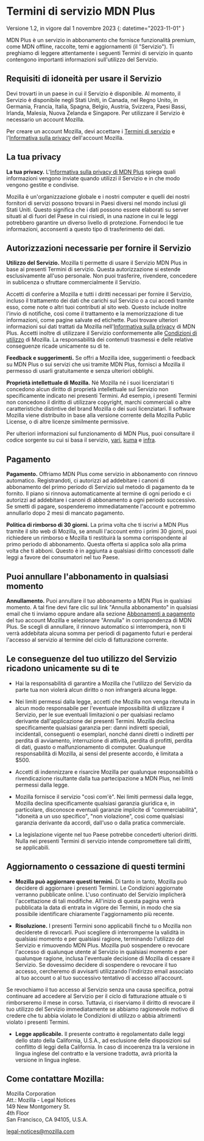# Termini di servizio MDN Plus

Versione 1.2, in vigore dal 1 novembre 2023
{: datetime="2023-11-01" }

MDN Plus è un servizio in abbonamento che fornisce funzionalità premium, come MDN offline, raccolte, temi e aggiornamenti (il "Servizio"). Ti preghiamo di leggere attentamente i seguenti Termini di servizio in quanto contengono importanti informazioni sull'utilizzo del Servizio.

## Requisiti di idoneità per usare il Servizio

Devi trovarti in un paese in cui il Servizio è disponibile. Al momento, il Servizio è disponibile negli Stati Uniti, in Canada, nel Regno Unito, in Germania, Francia, Italia, Spagna, Belgio, Austria, Svizzera, Paesi Bassi, Irlanda, Malesia, Nuova Zelanda e Singapore. Per utilizzare il Servizio è necessario un account Mozilla.

Per creare un account Mozilla, devi accettare i [Termini di servizio](https://www.mozilla.org/about/legal/terms/services/) e l'[Informativa sulla privacy](https://www.mozilla.org/privacy/mozilla-accounts/) dell'account Mozilla.

## La tua privacy

__La tua privacy.__ L'[Informativa sulla privacy di MDN Plus](https://www.mozilla.org/privacy/mdn-plus/) spiega quali informazioni vengono inviate quando utilizzi il Servizio e in che modo vengono gestite e condivise.

Mozilla è un'organizzazione globale e i nostri computer e quelli dei nostri fornitori di servizi possono trovarsi in Paesi diversi nel mondo inclusi gli Stati Uniti. Questo significa che i dati possono essere elaborati su server situati al di fuori del Paese in cui risiedi, in una nazione in cui le leggi potrebbero garantire un diverso livello di protezione. Fornendoci le tue informazioni, acconsenti a questo tipo di trasferimento dei dati.

## Autorizzazioni necessarie per fornire il Servizio

__Utilizzo del Servizio.__ Mozilla ti permette di usare il Servizio MDN Plus in base ai presenti Termini di servizio. Questa autorizzazione si estende esclusivamente all'uso personale. Non puoi trasferire, rivendere, concedere in sublicenza o sfruttare commercialmente il Servizio.

Accetti di conferire a Mozilla e tutti i diritti necessari per fornire il Servizio, incluso il trattamento dei dati che carichi sul Servizio o a cui accedi tramite esso, come note o altri tuoi contributi al sito web. Questo include inoltre l'invio di notifiche, così come il trattamento e la memorizzazione di tue informazioni, come pagine salvate ed etichette. Puoi trovare ulteriori informazioni sui dati trattati da Mozilla nell'[Informativa sulla privacy](https://www.mozilla.org/privacy/mdn-plus/) di MDN Plus.
Accetti inoltre di utilizzare il Servizio conformemente alle [Condizioni di utilizzo](https://www.mozilla.org/about/legal/acceptable-use/) di Mozilla. La responsabilità dei contenuti trasmessi e delle relative conseguenze ricade unicamente su di te.

__Feedback e suggerimenti.__ Se offri a Mozilla idee, suggerimenti o feedback su MDN Plus o sui servizi che usi tramite MDN Plus, fornisci a Mozilla il permesso di usarli gratuitamente e senza ulteriori obblighi.

__Proprietà intellettuale di Mozilla.__ Né Mozilla né i suoi licenziatari ti concedono alcun diritto di proprietà intellettuale sul Servizio non specificamente indicato nei presenti Termini. Ad esempio, i presenti Termini non concedono il diritto di utilizzare copyright, marchi commerciali o altre caratteristiche distintive del brand Mozilla o dei suoi licenziatari. Il software Mozilla viene distribuito in base alla versione corrente della Mozilla Public License, o di altre licenze similmente permissive.

Per ulteriori informazioni sul funzionamento di MDN Plus, puoi consultare il codice sorgente su cui si basa il servizio, [yari](https://github.com/mdn/yari), [kuma](https://github.com/mdn/kuma) e [infra](https://github.com/mdn/infra).

## Pagamento

__Pagamento.__ Offriamo MDN Plus come servizio in abbonamento con rinnovo automatico. Registrandoti, ci autorizzi ad addebitare i canoni di abbonamento del primo periodo di Servizio sul metodo di pagamento da te fornito. Il piano si rinnova automaticamente al termine di ogni periodo e ci autorizzi ad addebitare i canoni di abbonamento a ogni periodo successivo. Se smetti di pagare, sospenderemo immediatamente l'account e potremmo annullarlo dopo 2 mesi di mancato pagamento.

__Politica di rimborso di 30 giorni.__ La prima volta che ti iscrivi a MDN Plus tramite il sito web di Mozilla, se annulli l'account entro i primi 30 giorni, puoi richiedere un rimborso e Mozilla ti restituirà la somma corrispondente al primo periodo di abbonamento. Questa offerta si applica solo alla prima volta che ti abboni. Questo è in aggiunta a qualsiasi diritto concessoti dalle leggi a favore dei consumatori nel tuo Paese.

## Puoi annullare l'abbonamento in qualsiasi momento

__Annullamento.__ Puoi annullare il tuo abbonamento a MDN Plus in qualsiasi momento. A tal fine devi fare clic sul link "Annulla abbonamento" in qualsiasi email che ti inviamo oppure andare alla sezione [Abbonamenti a pagamento](https://subscriptions.firefox.com) del tuo account Mozilla e selezionare "Annulla" in corrispondenza di MDN Plus. Se scegli di annullare, il rinnovo automatico si interromperà, non ti verrà addebitata alcuna somma per periodi di pagamento futuri e perderai l'accesso al servizio al termine del ciclo di fatturazione corrente.

## Le conseguenze del tuo utilizzo del Servizio ricadono unicamente su di te

* Hai la responsabilità di garantire a Mozilla che l'utilizzo del Servizio da parte tua non violerà alcun diritto o non infrangerà alcuna legge.

* Nei limiti permessi dalla legge, accetti che Mozilla non venga ritenuta in alcun modo responsabile per l'eventuale impossibilità di utilizzare il Servizio, per le sue eventuali limitazioni o per qualsiasi reclamo derivante dall'applicazione dei presenti Termini. Mozilla declina specificamente qualsiasi garanzia per: danni indiretti speciali, incidentali, conseguenti o esemplari, nonché danni diretti o indiretti per perdita di avviamento, interruzione di attività, perdita di profitti, perdita di dati, guasto o malfunzionamento di computer. Qualunque responsabilità di Mozilla, ai sensi del presente accordo, è limitata a $500.

* Accetti di indennizzare e risarcire Mozilla per qualunque responsabilità o rivendicazione risultante dalla tua partecipazione a MDN Plus, nei limiti permessi dalla legge.

* Mozilla fornisce il servizio "così com'è". Nei limiti permessi dalla legge, Mozilla declina specificamente qualsiasi garanzia giuridica e, in particolare, disconosce eventuali garanzie implicite di "commerciabilità", "idoneità a un uso specifico", "non violazione", così come qualsiasi garanzia derivante da accordi, dall'uso o dalla pratica commerciale.

* La legislazione vigente nel tuo Paese potrebbe concederti ulteriori diritti. Nulla nei presenti Termini di servizio intende compromettere tali diritti, se applicabili.

## Aggiornamento o cessazione di questi termini

* __Mozilla può aggiornare questi termini.__ Di tanto in tanto, Mozilla può decidere di aggiornare i presenti Termini. Le Condizioni aggiornate verranno pubblicate online. L'uso continuato del Servizio implicherà l'accettazione di tali modifiche. All'inizio di questa pagina verrà pubblicata la data di entrata in vigore dei Termini, in modo che sia possibile identificare chiaramente l'aggiornamento più recente.

* __Risoluzione.__ I presenti Termini sono applicabili finché tu o Mozilla non deciderete di revocarli. Puoi scegliere di interromperne la validità in qualsiasi momento e per qualsiasi ragione, terminando l'utilizzo del Servizio e rimuovendo MDN Plus. Mozilla può sospendere o revocare l'accesso di qualunque utente al Servizio in qualsiasi momento e per qualunque ragione, inclusa l'eventuale decisione di Mozilla di cessare il Servizio. Se dovessimo decidere di sospendere o revocare il tuo accesso, cercheremo di avvisarti utilizzando l'indirizzo email associato al tuo account o al tuo successivo tentativo di accesso all'account.

Se revochiamo il tuo accesso al Servizio senza una causa specifica, potrai continuare ad accedere al Servizio per il ciclo di fatturazione attuale o ti rimborseremo il mese in corso. Tuttavia, ci riserviamo il diritto di revocare il tuo utilizzo del Servizio immediatamente se abbiamo ragionevole motivo di credere che tu abbia violato le Condizioni di utilizzo o abbia altrimenti violato i presenti Termini.

* __Legge applicabile.__ Il presente contratto è regolamentato dalle leggi dello stato della California, U.S.A., ad esclusione delle disposizioni sul conflitto di leggi della California. In caso di incoerenza tra la versione in lingua inglese del contratto e la versione tradotta, avrà priorità la versione in lingua inglese.

## Come contattare Mozilla:

Mozilla Corporation  
Att.: Mozilla - Legal Notices  
149 New Montgomery St.  
4th Floor  
San Francisco, CA 94105, U.S.A.  

legal-notices@mozilla.com
